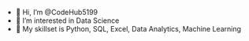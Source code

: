 - 👋 Hi, I’m @CodeHub5199
- 👀 I’m interested in Data Science
- 🌱 My skillset is Python, SQL, Excel, Data Analytics, Machine Learning


<!---
CodeHub5199/CodeHub5199 is a ✨ special ✨ repository because its `README.md` (this file) appears on your GitHub profile.
You can click the Preview link to take a look at your changes.
--->

